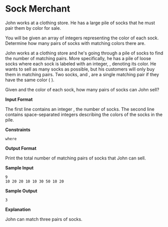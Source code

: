 # Sock Merchant

John works at a clothing store. He has a large pile of socks that he must pair them by color for sale.

You will be given an array of integers representing the color of each sock. Determine how many pairs of
socks with matching colors there are.

John works at a clothing store and he's going through a pile of socks to find the number of matching pairs.
More specifically, he has a pile of loose socks where each sock is labeled with an integer, , denoting
its color. He wants to sell as many socks as possible, but his customers will only buy them in matching
pairs. Two socks, and , are a single matching pair if they have the same color ( ).

Given and the color of each sock, how many pairs of socks can John sell?

**Input Format**

The first line contains an integer , the number of socks.
The second line contains space-separated integers describing the colors of the socks in the pile.

**Constraints**

```
where
```
**Output Format**

Print the total number of matching pairs of socks that John can sell.

**Sample Input**

```
9
10 20 20 10 10 30 50 10 20
```
**Sample Output**

```
3
```
**Explanation**

John can match three pairs of socks.


